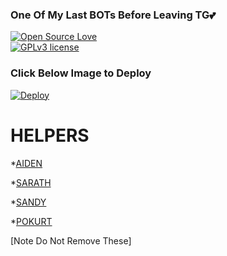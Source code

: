 ### One Of My Last BOTs Before Leaving TG💕


[![Open Source Love](https://badges.frapsoft.com/os/v1/open-source.png?v=103)](https://github.com/ellerbrock/open-source-badges/)  
[![GPLv3 license](https://img.shields.io/badge/License-GPLv3-blue.svg)](http://perso.crans.org/besson/LICENSE.html)

### Click Below Image to Deploy
[![Deploy](https://coursework.vschool.io/content/images/size/w2000/2018/10/heroku_logo.jpeg)](https://heroku.com/deploy?template=https://github.com/MyTelegramBots/filte_rbot)

# HELPERS
*[AIDEN](https://telegram.dog/AID_3N)

*[SARATH](https://telegram.dog/SURV_IVOR)

*[SANDY](https://telegram.dog/MRCONFUSED)

*[POKURT](https://telegram.dog/POKURT)

[Note Do Not Remove These]
